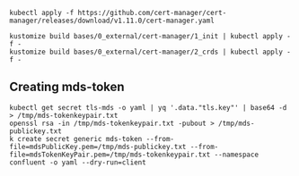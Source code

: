 `kubectl apply -f https://github.com/cert-manager/cert-manager/releases/download/v1.11.0/cert-manager.yaml`
```
kustomize build bases/0_external/cert-manager/1_init | kubectl apply -f -
kustomize build bases/0_external/cert-manager/2_crds | kubectl apply -f -
```


## Creating mds-token
```
kubectl get secret tls-mds -o yaml | yq '.data."tls.key"' | base64 -d > /tmp/mds-tokenkeypair.txt
openssl rsa -in /tmp/mds-tokenkeypair.txt -pubout > /tmp/mds-publickey.txt
k create secret generic mds-token --from-file=mdsPublicKey.pem=/tmp/mds-publickey.txt --from-file=mdsTokenKeyPair.pem=/tmp/mds-tokenkeypair.txt --namespace confluent -o yaml --dry-run=client
```